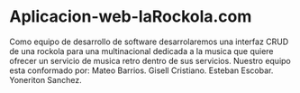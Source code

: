 # Aplicacion-web-laRockola.com
Como equipo de desarrollo de software desarrolaremos una interfaz CRUD de una rockola para una multinacional dedicada a la musica que quiere ofrecer un servicio de musica retro dentro de sus servicios.
Nuestro equipo esta conformado por:
Mateo Barrios.
Gisell Cristiano.
Esteban Escobar.
Yoneriton Sanchez.
